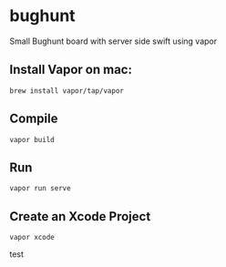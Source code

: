 # bughunt
Small Bughunt board with server side swift using vapor

## Install Vapor on mac:
```
brew install vapor/tap/vapor
```
## Compile 
```
vapor build
```

## Run 
```
vapor run serve
```

## Create an Xcode Project
```
vapor xcode
```
test
